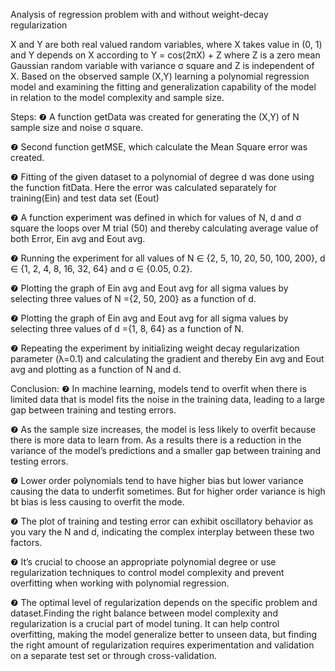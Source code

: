 ﻿Analysis of regression problem with and without weight-decay regularization


X and Y are both real valued random variables, where X takes value in (0, 1) and Y depends on X according to
Y = cos(2πX) + Z 
where Z is a zero mean Gaussian random variable with variance σ square and Z is independent of X. Based on the observed sample (X,Y) learning a polynomial regression model and examining the fitting and generalization capability of the model in relation to the model complexity and sample size.

Steps:
❼ A function getData was created for generating the (X,Y) of N sample size and noise σ square.

❼ Second function getMSE, which calculate the Mean Square error was created.

❼ Fitting of the given dataset to a polynomial of degree d was done using the function fitData. Here the error was calculated separately for training(Ein) and test data set (Eout)

❼ A function experiment was defined in which for values of N, d and σ square the loops over M trial (50) and thereby calculating average value of both Error, Ein avg and Eout avg.

❼ Running the experiment for all values of N ∈ {2, 5, 10, 20, 50, 100, 200}, d ∈ {1, 2, 4, 8, 16, 32, 64} and σ ∈ {0.05, 0.2}.

❼ Plotting the graph of Ein avg and Eout avg for all sigma values by selecting three values of N ={2, 50, 200} as a function of d.

❼ Plotting the graph of Ein avg and Eout avg for all sigma values by selecting three values of d ={1, 8, 64} as a function of N.

❼ Repeating the experiment by initializing weight decay regularization parameter (λ=0.1) and calculating the gradient and thereby Ein avg and Eout avg and plotting as a function of N and d.


Conclusion:
❼ In machine learning, models tend to overfit when there is limited data that is model fits the noise in the training data, leading to a large gap between training and testing errors.

❼ As the sample size increases, the model is less likely to overfit because there is more data to learn from. As a results there is a reduction in the variance of the model’s predictions and a smaller gap between training and testing errors.

❼ Lower order polynomials tend to have higher bias but lower variance causing the data to underfit sometimes. But for higher order variance is high bt bias is less causing to overfit the mode.

❼ The plot of training and testing error can exhibit oscillatory behavior as you vary the N and d, indicating the complex interplay between these two factors.

❼ It’s crucial to choose an appropriate polynomial degree or use regularization techniques to control model complexity and prevent overfitting when working with polynomial regression.

❼ The optimal level of regularization depends on the specific problem and dataset.Finding the right balance between model complexity and regularization is a crucial part of model tuning. It can help control overfitting, making the model generalize better to unseen data, but finding the right amount of regularization requires experimentation and validation on a separate test set or through cross-validation.
